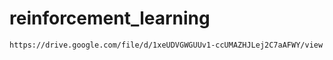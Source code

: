 # reinforcement_learning

```
https://drive.google.com/file/d/1xeUDVGWGUUv1-ccUMAZHJLej2C7aAFWY/view
````
